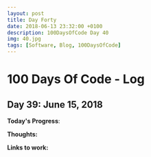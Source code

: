 ```yaml
---
layout: post
title: Day Forty
date: 2018-06-13 23:32:00 +0100
description: 100DaysOfCode Day 40
img: 40.jpg
tags: [Software, Blog, 100DaysOfCode]
---
```


# 100 Days Of Code - Log

## Day 39: June 15, 2018

**Today's Progress**: 

**Thoughts:** 



**Links to work:**
<!-- [Google Project Fixes](https://github.com/NathanScott85/google/commits/master)

[To Do List](https://github.com/NathanScott85/todo/commits/master) -->
